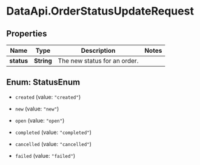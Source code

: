 # DataApi.OrderStatusUpdateRequest

## Properties

Name | Type | Description | Notes
------------ | ------------- | ------------- | -------------
**status** | **String** | The new status for an order. | 



## Enum: StatusEnum


* `created` (value: `"created"`)

* `new` (value: `"new"`)

* `open` (value: `"open"`)

* `completed` (value: `"completed"`)

* `cancelled` (value: `"cancelled"`)

* `failed` (value: `"failed"`)




